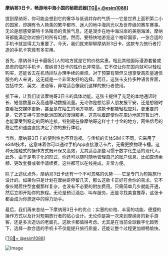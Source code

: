 **摩纳哥3日卡，畅游地中海小国的秘密武器[[TG💪+ @esim1088](https://t.me/s/esim1088)]**

提到摩纳哥，你可能会想到它的奢华与低调并存的气质——它是世界上面积第二小的国家，却拥有令人艳羡的繁华都市、迷人的地中海风光以及世界级的赛车赛事。无论是想感受蒙特卡洛赌场的贵族气息，还是漫步在地中海沿岸的美丽海滩，摩纳哥都能满足你对旅行的所有幻想。然而，要畅快地游览这个袖珍国家，一张合适的手机卡就显得尤为重要了。今天，我们就来聊聊摩纳哥3日卡，这款专为旅行者打造的手机卡究竟有多实用。

首先，摩纳哥3日卡最吸引人的地方就是它的价格实惠。相比其他国际漫游套餐或昂贵的临时手机卡，摩纳哥3日卡的性价比非常高。它不仅让你在国内就可以轻松购买，还能省去在机场排队办理手续的麻烦。对于预算有限但又想享受高质量通信服务的人来说，这无疑是一个非常友好的选择。而且，这张卡支持多种语言界面，包括中文、英文、法语等，非常适合像我们这样的旅行者使用。

接下来，让我们谈谈摩纳哥3日卡的具体功能。这张卡提供了充足的本地通话时长、短信数量以及高速移动数据流量。无论你是想给家人朋友报平安，还是想随时查看社交媒体更新，甚至是在陌生的地方导航，这款卡都能轻松应对。更重要的是，它还支持与其他欧洲国家的漫游服务，这意味着即使你在周边地区短暂出行，也能享受到稳定的网络连接。特别是在像摩纳哥这样寸土寸金的地方，网络信号的稳定性和速度直接决定了你的旅行体验。

当然，摩纳哥3日卡的便利性也不容忽视。与传统的实体SIM卡不同，它采用了eSIM技术，这意味着你可以通过手机App直接激活卡片，无需更换物理卡槽。这种无接触式的操作方式既环保又高效，尤其适合那些习惯于数字化生活的现代人。此外，由于是电子化的形式，你还可以随时随地管理自己的账户信息，比如查询余额、更改套餐或者申请续费，这些都可以在线完成，非常方便。

除了上述优点外，摩纳哥3日卡还有一个不可忽略的优势——它是专门为短期旅行设计的。如果你只是计划在摩纳哥停留几天，那么这款卡正好符合你的需求。它不像长期居住型套餐那样复杂，也没有不必要的附加费用。只需简单几步就能开通，然后立即开始你的旅程。无论是预订酒店、叫车服务，还是寻找美食推荐，这张卡都会成为你旅途中的得力助手。

最后，我们再来总结一下摩纳哥3日卡的优点：实惠的价格、丰富的功能、便捷的操作方式以及针对短期旅行者的贴心设计。无论你是第一次来到摩纳哥的新手游客，还是多次造访的老面孔，这款卡都值得考虑。尤其是在当前全球数字化趋势下，选择一款合适的手机卡不仅能提升旅行质量，还能让整个过程更加顺畅愉快。

[[TG💪+ @esim1088](https://t.me/s/esim1088)] 

![Image](https://i.postimg.cc/4NQfJmqS/Snipaste-2025-05-13-00-14-12.png)